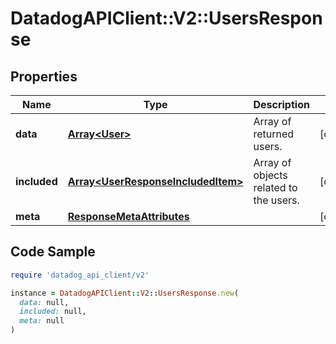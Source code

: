 # DatadogAPIClient::V2::UsersResponse

## Properties

| Name | Type | Description | Notes |
| ---- | ---- | ----------- | ----- |
| **data** | [**Array&lt;User&gt;**](User.md) | Array of returned users. | [optional] |
| **included** | [**Array&lt;UserResponseIncludedItem&gt;**](UserResponseIncludedItem.md) | Array of objects related to the users. | [optional] |
| **meta** | [**ResponseMetaAttributes**](ResponseMetaAttributes.md) |  | [optional] |

## Code Sample

```ruby
require 'datadog_api_client/v2'

instance = DatadogAPIClient::V2::UsersResponse.new(
  data: null,
  included: null,
  meta: null
)
```

